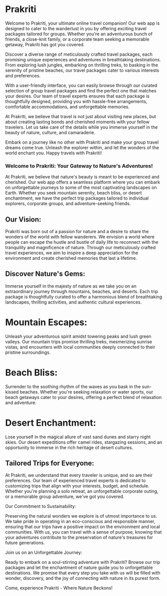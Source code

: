 # Prakriti

Welcome to Prakriti, your ultimate online travel companion! Our web app is designed to cater to the wanderlust in you by offering exciting travel packages tailored for groups. Whether you're an adventurous bunch of friends, a close-knit family, or a corporate team seeking a memorable getaway, Prakriti has got you covered.

Discover a diverse range of meticulously crafted travel packages, each promising unique experiences and adventures in breathtaking destinations. From exploring lush jungles, embarking on thrilling treks, to basking in the serenity of pristine beaches, our travel packages cater to various interests and preferences.

With a user-friendly interface, you can easily browse through our curated selection of group travel packages and find the perfect one that matches your desires. Our team of travel experts ensures that each package is thoughtfully designed, providing you with hassle-free arrangements, comfortable accommodations, and unforgettable memories.

At Prakriti, we believe that travel is not just about visiting new places, but about creating lasting bonds and cherished moments with your fellow travelers. Let us take care of the details while you immerse yourself in the beauty of nature, culture, and camaraderie.

Embark on a journey like no other with Prakriti and make your group travel dreams come true. Unleash the explorer within, and let the wonders of the world enchant you. Happy travels with Prakriti!

### Welcome to Prakriti: Your Gateway to Nature's Adventures!

At Prakriti, we believe that nature's beauty is meant to be experienced and cherished. Our web app offers a seamless platform where you can embark on unforgettable journeys to some of the most captivating landscapes on Earth. Whether you seek mountain serenity, beach bliss, or desert enchantment, we have the perfect trip packages tailored to individual explorers, corporate groups, and adventure-seeking friends.

## Our Vision:

Prakriti was born out of a passion for nature and a desire to share the wonders of the world with fellow wanderers. We envision a world where people can escape the hustle and bustle of daily life to reconnect with the tranquility and magnificence of nature. Through our meticulously crafted travel experiences, we aim to inspire a deep appreciation for the environment and create cherished memories that last a lifetime.

## Discover Nature's Gems:

Immerse yourself in the majesty of nature as we take you on an extraordinary journey through mountains, beaches, and deserts. Each trip package is thoughtfully curated to offer a harmonious blend of breathtaking landscapes, thrilling activities, and authentic cultural experiences.

# Mountain Escapes:

Unleash your adventurous spirit amidst towering peaks and lush green valleys. Our mountain trips promise thrilling treks, mesmerizing sunrise vistas, and encounters with local communities deeply connected to their pristine surroundings.

# Beach Bliss:

Surrender to the soothing rhythm of the waves as you bask in the sun-kissed beaches. Whether you're seeking relaxation or water sports, our beach getaways cater to your desires, offering a perfect blend of relaxation and adventure.

# Desert Enchantment:

Lose yourself in the magical allure of vast sand dunes and starry night skies. Our desert expeditions offer camel rides, stargazing sessions, and an opportunity to immerse in the rich heritage of desert cultures.

## Tailored Trips for Everyone:

At Prakriti, we understand that every traveler is unique, and so are their preferences. Our team of experienced travel experts is dedicated to customizing trips that align with your interests, budget, and schedule. Whether you're planning a solo retreat, an unforgettable corporate outing, or a memorable group adventure, we've got you covered.

Our Commitment to Sustainability:

Preserving the natural wonders we explore is of utmost importance to us. We take pride in operating in an eco-conscious and responsible manner, ensuring that our trips have a positive impact on the environment and local communities. With us, you can travel with a sense of purpose, knowing that your adventures contribute to the preservation of nature's treasures for future generations.

Join us on an Unforgettable Journey:

Ready to embark on a soul-stirring adventure with Prakriti? Browse our trip packages and let the enchantment of nature guide you to unforgettable destinations. We promise that every step you take with us will be filled with wonder, discovery, and the joy of connecting with nature in its purest form.

Come, experience Prakriti - Where Nature Beckons!

